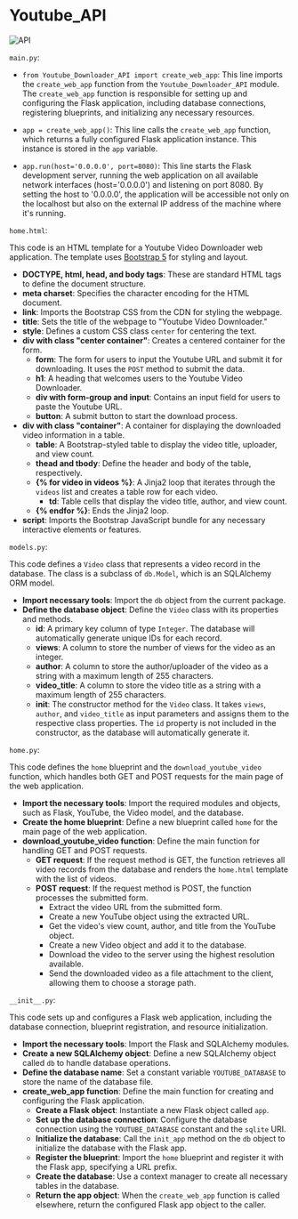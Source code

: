 # Youtube_API

![API](https://user-images.githubusercontent.com/55123523/225180908-addc9c71-0553-49ba-8e9e-b97042d47ce5.png)

`main.py`:

- `from Youtube_Downloader_API import create_web_app`: This line imports the `create_web_app` function from the `Youtube_Downloader_API` module. The `create_web_app` function is responsible for setting up and configuring the Flask application, including database connections, registering blueprints, and initializing any necessary resources.

- `app = create_web_app()`: This line calls the `create_web_app` function, which returns a fully configured Flask application instance. This instance is stored in the `app` variable.

- `app.run(host='0.0.0.0', port=8080)`: This line starts the Flask development server, running the web application on all available network interfaces (host='0.0.0.0') and listening on port 8080. By setting the host to '0.0.0.0', the application will be accessible not only on the localhost but also on the external IP address of the machine where it's running.

`home.html`:

This code is an HTML template for a Youtube Video Downloader web application. The template uses [Bootstrap 5](https://getbootstrap.com/docs/5.0/getting-started/introduction/) for styling and layout.

- **DOCTYPE, html, head, and body tags**: These are standard HTML tags to define the document structure.
- **meta charset**: Specifies the character encoding for the HTML document.
- **link**: Imports the Bootstrap CSS from the CDN for styling the webpage.
- **title**: Sets the title of the webpage to "Youtube Video Downloader."
- **style**: Defines a custom CSS class `center` for centering the text.
- **div with class "center container"**: Creates a centered container for the form.
  - **form**: The form for users to input the Youtube URL and submit it for downloading. It uses the `POST` method to submit the data.
  - **h1**: A heading that welcomes users to the Youtube Video Downloader.
  - **div with form-group and input**: Contains an input field for users to paste the Youtube URL.
  - **button**: A submit button to start the download process.
- **div with class "container"**: A container for displaying the downloaded video information in a table.
  - **table**: A Bootstrap-styled table to display the video title, uploader, and view count.
  - **thead and tbody**: Define the header and body of the table, respectively.
  - **{% for video in videos %}**: A Jinja2 loop that iterates through the `videos` list and creates a table row for each video.
    - **td**: Table cells that display the video title, author, and view count.
  - **{% endfor %}**: Ends the Jinja2 loop.
- **script**: Imports the Bootstrap JavaScript bundle for any necessary interactive elements or features.

`models.py`:

This code defines a `Video` class that represents a video record in the database. The class is a subclass of `db.Model`, which is an SQLAlchemy ORM model.

- **Import necessary tools**: Import the `db` object from the current package.
- **Define the database object**: Define the `Video` class with its properties and methods.
  - **id**: A primary key column of type `Integer`. The database will automatically generate unique IDs for each record.
  - **views**: A column to store the number of views for the video as an integer.
  - **author**: A column to store the author/uploader of the video as a string with a maximum length of 255 characters.
  - **video_title**: A column to store the video title as a string with a maximum length of 255 characters.
  - **__init__**: The constructor method for the `Video` class. It takes `views`, `author`, and `video_title` as input parameters and assigns them to the respective class properties. The `id` property is not included in the constructor, as the database will automatically generate it.

`home.py`:

This code defines the `home` blueprint and the `download_youtube_video` function, which handles both GET and POST requests for the main page of the web application.

- **Import the necessary tools**: Import the required modules and objects, such as Flask, YouTube, the Video model, and the database.
- **Create the home blueprint**: Define a new blueprint called `home` for the main page of the web application.
- **download_youtube_video function**: Define the main function for handling GET and POST requests.
  - **GET request**: If the request method is GET, the function retrieves all video records from the database and renders the `home.html` template with the list of videos.
  - **POST request**: If the request method is POST, the function processes the submitted form.
    - Extract the video URL from the submitted form.
    - Create a new YouTube object using the extracted URL.
    - Get the video's view count, author, and title from the YouTube object.
    - Create a new Video object and add it to the database.
    - Download the video to the server using the highest resolution available.
    - Send the downloaded video as a file attachment to the client, allowing them to choose a storage path.

`__init__.py`:

This code sets up and configures a Flask web application, including the database connection, blueprint registration, and resource initialization.

- **Import the necessary tools**: Import the Flask and SQLAlchemy modules.
- **Create a new SQLAlchemy object**: Define a new SQLAlchemy object called `db` to handle database operations.
- **Define the database name**: Set a constant variable `YOUTUBE_DATABASE` to store the name of the database file.
- **create_web_app function**: Define the main function for creating and configuring the Flask application.
  - **Create a Flask object**: Instantiate a new Flask object called `app`.
  - **Set up the database connection**: Configure the database connection using the `YOUTUBE_DATABASE` constant and the `sqlite` URI.
  - **Initialize the database**: Call the `init_app` method on the `db` object to initialize the database with the Flask app.
  - **Register the blueprint**: Import the `home` blueprint and register it with the Flask app, specifying a URL prefix.
  - **Create the database**: Use a context manager to create all necessary tables in the database.
  - **Return the app object**: When the `create_web_app` function is called elsewhere, return the configured Flask app object to the caller.
